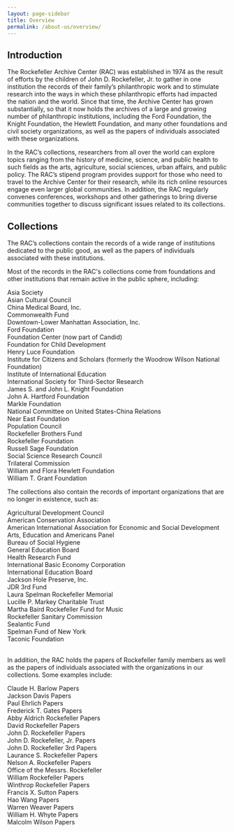 ```yaml
---
layout: page-sidebar
title: Overview
permalink: /about-us/overview/
---
```


## Introduction

The Rockefeller Archive Center (RAC) was established in 1974 as the result of efforts by the children of John D. Rockefeller, Jr. to gather in one institution the records of their family’s philanthropic work and to stimulate research into the ways in which these philanthropic efforts had impacted the nation and the world. Since that time, the Archive Center has grown substantially, so that it now holds the archives of a large and growing number of philanthropic institutions, including the Ford Foundation, the Knight Foundation, the Hewlett Foundation, and many other foundations and civil society organizations, as well as the papers of individuals associated with these organizations.

In the RAC’s collections, researchers from all over the world can explore topics ranging from the history of medicine, science, and public health to such fields as the arts, agriculture, social sciences, urban affairs, and public policy. The RAC’s stipend program provides support for those who need to travel to the Archive Center for their research, while its rich online resources engage even larger global communities.  In addition, the RAC regularly convenes conferences, workshops and other gatherings to bring diverse communities together to discuss significant issues related to its collections. 

## Collections

The RAC’s collections contain the records of a wide range of institutions dedicated to the public good, as well as the papers of individuals associated with these institutions.

Most of the records in the RAC's collections come from foundations and other institutions that remain active in the public sphere, including:

Asia Society  
Asian Cultural Council  
China Medical Board, Inc.  
Commonwealth Fund  
Downtown-Lower Manhattan Association, Inc.  
Ford Foundation  
Foundation Center (now part of Candid)  
Foundation for Child Development  
Henry Luce Foundation  
Institute for Citizens and Scholars (formerly the Woodrow Wilson National Foundation)  
Institute of International Education  
International Society for Third-Sector Research  
James S. and John L. Knight Foundation  
John A. Hartford Foundation  
Markle Foundation  
National Committee on United States-China Relations  
Near East Foundation  
Population Council  
Rockefeller Brothers Fund  
Rockefeller Foundation  
Russell Sage Foundation  
Social Science Research Council  
Trilateral Commission  
William and Flora Hewlett Foundation  
William T. Grant Foundation 
&nbsp;
&nbsp;

The collections also contain the records of important organizations that are no longer in existence, such as:

Agricultural Development Council  
American Conservation Association  
American International Association for Economic and Social Development  
Arts, Education and Americans Panel  
Bureau of Social Hygiene  
General Education Board  
Health Research Fund  
International Basic Economy Corporation  
International Education Board  
Jackson Hole Preserve, Inc.  
JDR 3rd Fund  
Laura Spelman Rockefeller Memorial  
Lucille P. Markey Charitable Trust  
Martha Baird Rockefeller Fund for Music  
Rockefeller Sanitary Commission  
Sealantic Fund  
Spelman Fund of New York  
Taconic Foundation  
&nbsp;
&nbsp;

In addition, the RAC holds the papers of Rockefeller family members as well as the papers of individuals associated with the organizations in our collections.  Some examples include:  

Claude H. Barlow Papers  
Jackson Davis Papers  
Paul Ehrlich Papers  
Frederick T. Gates Papers  
Abby Aldrich Rockefeller Papers  
David Rockefeller Papers  
John D. Rockefeller Papers  
John D. Rockefeller, Jr. Papers  
John D. Rockefeller 3rd Papers  
Laurance S. Rockefeller Papers  
Nelson A. Rockefeller Papers  
Office of the Messrs. Rockefeller  
William Rockefeller Papers  
Winthrop Rockefeller Papers  
Francis X. Sutton Papers  
Hao Wang Papers  
Warren Weaver Papers  
William H. Whyte Papers  
Malcolm Wilson Papers  
